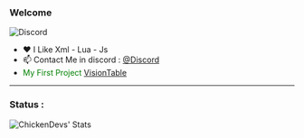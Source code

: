 ### Welcome 

![Discord](https://discord.c99.nl/widget/theme-2/748318287892578385.png)

- ❤ I Like Xml - Lua - Js
- 📫 Contact Me in discord : [@Discord](https://discord.com/channels/@me/748318287892578385)
-  <span style="color: green"> My First Project [VisionTable](https://github.com/Vision-Table/VisionTable) </span>

---

### Status : 

<img align="left" alt="ChickenDevs' Stats" src="https://github-readme-stats.vercel.app/api?username=ZerroDevs&count_private=true&show_icons=true&theme=radical">

